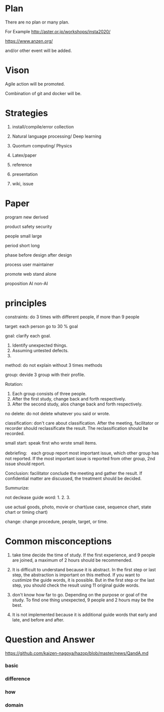 # Plan
There are no plan or many plan.

For Example
http://aster.or.jp/workshops/insta2020/

https://www.anzen.org/

and/or other event will be added.

# Vison

Agile action will be promoted.

Combination of git and docker will be.

# Strategies


1. install/compile/error collection

2. Natural language processing/ Deep learning

3. Quontum computing/ Physics

4. Latex/paper

5. reference

6. presentation

7. wiki, issue

# Paper

program
 new
 derived
 
product
 safety
 security
 
people
 small
 large
 
period
 short
 long

phase
 before design
 after design

process
 user
 maintainer

promote
 web
 stand alone

proposition
 AI
 non-AI

# principles

constraints: do 3 times with different people, if more than 9 people

target: each person go to 30 % goal

goal: clarify each goal. 
1. Identify unexpected things.
2. Assuming untested defects.
3.

method: do not explain without 3 times methods

group: devide 3 group with their profile. 


Rotation: 
1. Each group consists of three people.
2. After the first study, change back and forth respectively.
3. After the second study, alos change back and forth respectively.


no delete: do not delete whatever you said or wrote.

classification: don't care about classification.
 After the meeting, facilitator or recorder should reclassificate the result.
 The reclassification should be recorded.

small start: speak first who wrote small items.

debriefing:　each group report most important issue, which other group has not reported.
 If the most important issue is reported from other group, 2nd issue should report.

Conclusion: facilitator conclude the meeting and gather the result.
 If confidential matter are discussed, the treatment should be decided.
 

Summurize:

not declease guide word: 
1.
2.
3. 

use actual goods, photo, movie or chart(use case, sequence chart, state chart or timing chart) 

change: change procedure, people, target, or time.


# Common misconceptions
1. take time
 decide the time of study. 
 If the first experience, and 9 people are joined, a maximum of 2 hours should be recommended.
 
2. It is difficult to understand because it is abstract.
 In the first step or last step, the abstraction is important on this method.
 If you want to custimize the guide words, it is possible.
 But in the first step or the last step, you should check the result using 11 original guide words.
 
3. don't know how far to go.
 Depending on the purpose or goal of the study.
 To find one thing unexpected, 9 people and 2 hours may be the best.
 
4. It is not implemented because it is additional guide words that early and late, and before and after.

# Question and Answer

https://github.com/kaizen-nagoya/hazop/blob/master/news/QandA.md

### basic

### difference

### how

### domain
 
 

